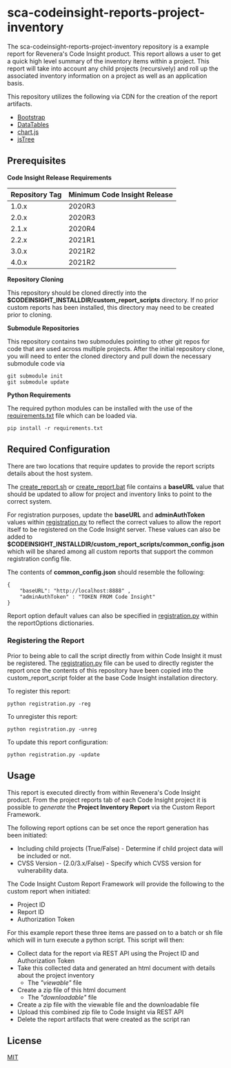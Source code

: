 # sca-codeinsight-reports-project-inventory

The sca-codeinsight-reports-project-inventory repository is a example report for Revenera's Code Insight product. This report allows a user to get a quick high level summary of the inventory items within a project.  This report will take into account any child projects (recursively) and roll up the associated inventory information on a project as well as an application basis.

This repository utilizes the following via CDN for the creation of the report artifacts.
- [Bootstrap](https://getbootstrap.com/)
- [DataTables](https://datatables.net/)
- [chart.js](https://www.chartjs.org/)
- [jsTree](https://www.jstree.com/)


## Prerequisites


 **Code Insight Release Requirements**
  
|Repository Tag | Minimum Code Insight Release  |
|--|--|
|1.0.x |2020R3  |
|2.0.x |2020R3  |
|2.1.x |2020R4  |
|2.2.x |2021R1  |
|3.0.x |2021R2  |
|4.0.x |2021R2  |

**Repository Cloning**

This repository should be cloned directly into the **$CODEINSIGHT_INSTALLDIR/custom_report_scripts** directory. If no prior custom reports has been installed, this directory may need to be created prior to cloning.

**Submodule Repositories**

This repository contains two submodules pointing to other git repos for code that are used across multiple projects. After the initial repository clone, you will need to enter the cloned directory and pull down the necessary submodule code via

    git submodule init
    git submodule update

**Python Requirements**

The required python modules can be installed with the use of the [requirements.txt](requirements.txt) file which can be loaded via.

    pip install -r requirements.txt

## Required Configuration

There are two locations that require updates to provide the report scripts details about the host system.

The [create_report.sh](create_report.sh) or [create_report.bat](create_report.bat) file contains a **baseURL** value that should be updated to allow for project and inventory links to point to the correct system. 

For registration purposes, update the **baseURL** and **adminAuthToken** values within [registration.py](registration.py) to reflect the correct values to allow the report itself to be registered on the Code Insight server.   These values can also be added to  **$CODEINSIGHT_INSTALLDIR/custom_report_scripts/common_config.json**  which will be shared among all custom reports that support the common registration config file.
  
The contents of **common_config.json** should resemble the following:

    {
        "baseURL": "http://localhost:8888" ,
        "adminAuthToken" : "TOKEN FROM Code Insight"
    }



Report option default values can also be specified in [registration.py](registration.py) within the reportOptions dictionaries.

### Registering the Report


Prior to being able to call the script directly from within Code Insight it must be registered. The [registration.py](registration.py) file can be used to directly register the report once the contents of this repository have been copied into the custom_report_script folder at the base Code Insight installation directory.

To register this report:

    python registration.py -reg


To unregister this report:

    python registration.py -unreg

To update this report configuration:

    python registration.py -update

## Usage

This report is executed directly from within Revenera's Code Insight product. From the project reports tab of each Code Insight project it is possible to *generate* the **Project Inventory Report** via the Custom Report Framework.

The following report options can be set once the report generation has been initiated:

- Including child projects (True/False) - Determine if child project data will be included or not.
- CVSS Version - (2.0/3.x/False) - Specify which CVSS version for vulnerability data.

The Code Insight Custom Report Framework will provide the following to the custom report when initiated:

- Project ID
- Report ID
- Authorization Token
 

For this example report these three items are passed on to a batch or sh file which will in turn execute a python script. This script will then:

- Collect data for the report via REST API using the Project ID and Authorization Token
- Take this collected data and generated an html document with details about the project inventory
	- The *"viewable"* file   
 - Create a zip file of this html document
	  - The *"downloadable"* file
  - Create a zip file with the viewable file and the downloadable file
- Upload this combined zip file to Code Insight via REST API
- Delete the report artifacts that were created as the script ran

## License

[MIT](LICENSE.TXT)


